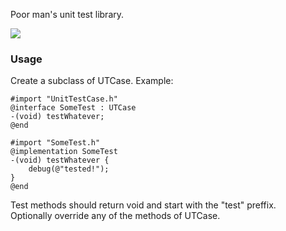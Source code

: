 Poor man's unit test library.

![](https://github.com/j4n0/jce-utrunner/raw/master/jce-utrunner/sources/resources/screenshot.png)

### Usage

Create a subclass of UTCase. Example:

    #import "UnitTestCase.h"
    @interface SomeTest : UTCase
    -(void) testWhatever;
    @end

    #import "SomeTest.h"
    @implementation SomeTest
    -(void) testWhatever {
        debug(@"tested!");
    }
    @end

Test methods should return void and start with the "test" preffix.  
Optionally override any of the methods of UTCase.
